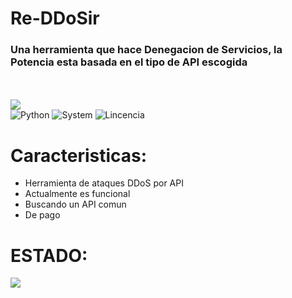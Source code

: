 # Re-DDoSir
<H3>Una herramienta que hace Denegacion de Servicios, la Potencia esta basada en el tipo de API escogida </H3>
<br>
<br>
<img src="https://i.imgur.com/pnhtoHB.jpg">
<br>
<img title="Python" src="https://img.shields.io/badge/Python-3.7-yellow?style=for-the-badge&logo=python"> <img title="System" src="https://img.shields.io/badge/Supported%20OS-Linux-orange?style=for-the-badge&logo=linux"> <img title="Lincencia" src="https://img.shields.io/badge/License-MIT-brightgreen?style=for-the-badge&logo="> 

# Caracteristicas:

* Herramienta de ataques DDoS por API
* Actualmente es funcional
* Buscando un API comun 
* De pago

# ESTADO:

<img src="https://i.imgur.com/iuZg3at.png">
